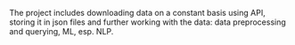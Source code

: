 

The project includes downloading data on a constant basis using API, storing it in json files and further working with the data: data preprocessing and querying,  ML, esp. NLP.
